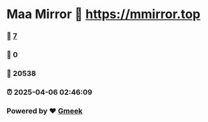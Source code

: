 # Maa Mirror :link: https://mmirror.top 
### :page_facing_up: [7](https://mmirror.top/tag.html) 
### :speech_balloon: 0 
### :hibiscus: 20538 
### :alarm_clock: 2025-04-06 02:46:09 
### Powered by :heart: [Gmeek](https://github.com/Meekdai/Gmeek)
